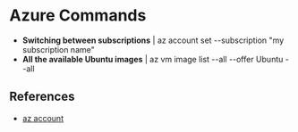 # Azure Commands


* **Switching between subscriptions** | az account set --subscription "my subscription name"
* **All the available Ubuntu images** | az vm image list --all --offer Ubuntu --all


## References
* [az account](https://docs.microsoft.com/en-us/cli/azure/account?view=azure-cli-latest)
